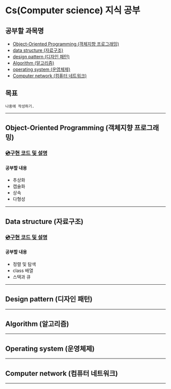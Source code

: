 # Cs(Computer science) 지식 공부


## 공부할 과목명

- [Object-Oriented Programming (객체지향 프로그래밍)](#object-oriented-Programming-객체지향-프로그래밍)
- [data structure (자료구조)](#data-structure-자료구조)
- [design pattern (디자인 패턴)](#design-pattern-디자인-패턴)
- [Algorithm (알고리즘)](#algorithm-알고리즘)
- [operating system (운영체제)](#operating-system-운영체제)
- [Computer network (컴퓨터 네트워크)](#computer-network-컴퓨터-네트워크)


## 목표
 `나중에 작성하기.`

---

## Object-Oriented Programming (객체지향 프로그래밍)

### [💿구현 코드 및 설명](https://github.com/euichanhwang/CS_study/tree/main/object-oriented%20programming)
 
#### 공부할 내용

- 추상화
- 캡슐화
- 상속
- 다형성

---

## Data structure (자료구조)

### [💿구현 코드 및 설명](./data-structure)
 
#### 공부할 내용

- 정렬 및 탐색
- class 배열
- 스택과 큐


---


## Design pattern (디자인 패턴)


---


## Algorithm (알고리즘)



---

## Operating system (운영체제)


---


## Computer network (컴퓨터 네트워크)


---


